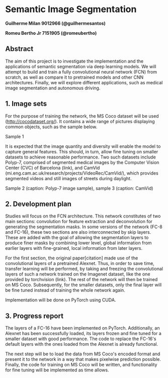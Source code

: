 # Semantic Image Segmentation

**Guilherme Milan 9012966 (@guilhermesantos)**

**Romeu Bertho Jr 7151905 (@romeubertho)**

## Abstract

The aim of this project is to investigate the implementation and the applications of semantic segmentation via deep learning models. We will attempt to build and train a fully convolutional neural network (FCN) from scratch, as well as compare it to pretrained models and other CNN architectures. Finally, we will explore different applications, such as medical image segmentation and autonomous driving.

## 1. Image sets

For the purpose of training the network, the MS Coco dataset will be used (http://cocodataset.org/). It contains a wide range of
pictures displaying common objects, such as the sample below.

Sample 1

It is expected that the image quantity and diversity will enable the model to capture general features. This should, in turn, allow fine tuning on smaller datasets to achieve reasonable performance. Two such datasets include Polyp-7, comprised of 
segmented medical images by the Computer Vision Center (CVC) of Barcelona (link), and CamVid (mi.eng.cam.ac.uk/research/projects/VideoRec/CamVid/), which provides segmented videos and still images of streets during daylight.

Sample 2 (caption: Polyp-7 image sample), sample 3 (caption: CamVid)

## 2. Development plan

Studies will focus on the FCN architecture. This network constitutes of two main sections: convolution for feature extraction and deconvolution for generating the segmentation masks. In some versions of the network (FC-8 and FC-16), these two sections are also interconnected by skip layers. These are added with the goal of allowing the segmentation layers to produce finer masks by combining lower level, global information from earlier layers with fine-grained, local information from later layers.

For the first section, the original paper[citation] made use of the convolutional layers of a pretrained Alexnet. Thus, in order to save time, transfer learning will be performed, by taking and freezing the convolutional layers of such a network trained on the Imagenet dataset, like the one provided by torchvision (link). The rest of the network will then be trained on MS Coco. Subsequently, for the smaller datasets, only the final layer will be fine tuned instead of training the whole network again.

Implementation will be done on PyTorch using CUDA. 

## 3. Progress report

The layers of a FC-16 have been implemented on PyTorch. Additionally, an Alexnet has been successfully loaded, its layers frozen and fine tuned for a smaller dataset with good performance. The code to replace the FC-16's default layers with the ones loaded from the Alexnet is already functional. 

The next step will be to load the data from MS Coco's encoded format and present it to the network in a way that makes pixelwise prediction possible. Finally, the code for training on MS Coco will be written, and functionality for fine tuning will be implemented as time allows.
